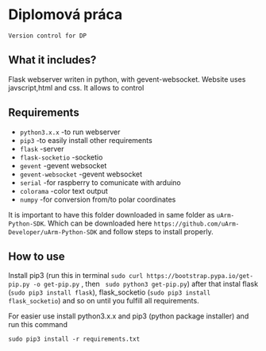 # Diplomová práca
    Version control for DP

## What it includes?
  Flask webserver writen in python, with gevent-websocket. Website uses javscript,html and css. It allows to control
  
## Requirements
* ```python3.x.x```        -to run webserver
* ```pip3```               -to easily install other requirements
* ```flask```              -server 
* ```flask-socketio```     -socketio
* ```gevent```             -gevent websocket
* ```gevent-websocket```   -gevent websocket
* ```serial```             -for raspberry to comunicate with arduino
* ```colorama```           -color text output
* ```numpy```              -for conversion from/to polar coordinates

It is important to have this folder downloaded in same folder as ```uArm-Python-SDK```. Which can be downloaded here ```https://github.com/uArm-Developer/uArm-Python-SDK``` and follow steps to install properly.


## How to use
Install pip3 (run this in terminal ```sudo curl https://bootstrap.pypa.io/get-pip.py -o get-pip.py``` , then ``` sudo python3 get-pip.py```) after that instal flask (```sudo pip3 install flask```), flask_socketio (```sudo pip3 install flask_socketio```) and so on until you fulfill all requirements.

For easier use install python3.x.x and pip3 (python package installer) and run this command
```
sudo pip3 install -r requirements.txt 
```
